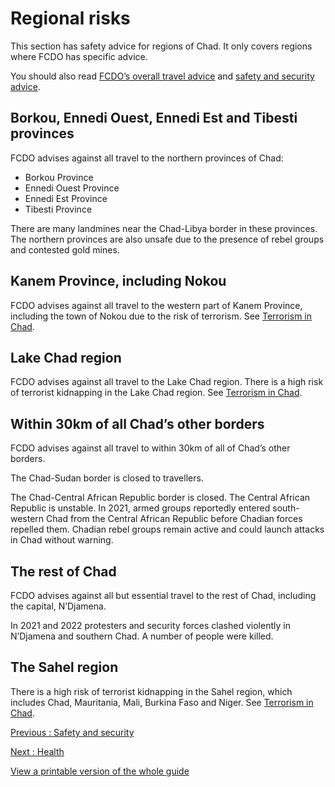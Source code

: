 # Regional risks

This section has safety advice for regions of Chad. It only covers regions where FCDO has specific advice.

You should also read [FCDO’s overall travel advice](/foreign-travel-advice/chad) and [safety and security advice](/foreign-travel-advice/chad/safety-and-security).

## Borkou, Ennedi Ouest, Ennedi Est and Tibesti provinces

FCDO advises against all travel to the northern provinces of Chad:

* Borkou Province
* Ennedi Ouest Province
* Ennedi Est Province
* Tibesti Province

There are many landmines near the Chad-Libya border in these provinces. The northern provinces are also unsafe due to the presence of rebel groups and contested gold mines.

## Kanem Province, including Nokou

FCDO advises against all travel to the western part of Kanem Province, including the town of Nokou due to the risk of terrorism. See [Terrorism in Chad](/foreign-travel-advice/chad/safety-and-security).

## Lake Chad region

FCDO advises against all travel to the Lake Chad region. There is a high risk of terrorist kidnapping in the Lake Chad region. See [Terrorism in Chad](/foreign-travel-advice/chad/safety-and-security).

## Within 30km of all Chad’s other borders

FCDO advises against all travel to within 30km of all of Chad’s other borders.

The Chad-Sudan border is closed to travellers.

The Chad-Central African Republic border is closed. The Central African Republic is unstable. In 2021, armed groups reportedly entered south-western Chad from the Central African Republic before Chadian forces repelled them. Chadian rebel groups remain active and could launch attacks in Chad without warning.

## The rest of Chad

FCDO advises against all but essential travel to the rest of Chad, including the capital, N’Djamena.

In 2021 and 2022 protesters and security forces clashed violently in N’Djamena and southern Chad. A number of people were killed.

## The Sahel region

There is a high risk of terrorist kidnapping in the Sahel region, which includes Chad, Mauritania, Mali, Burkina Faso and Niger. See [Terrorism in Chad](/foreign-travel-advice/chad/safety-and-security).

[Previous
:
Safety and security](/foreign-travel-advice/chad/safety-and-security)

[Next
:
Health](/foreign-travel-advice/chad/health)

[View a printable version of the whole guide](/foreign-travel-advice/chad/print)